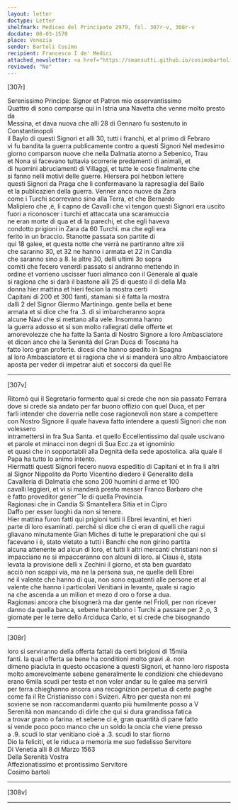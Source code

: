 ```yaml
---
layout: letter
doctype: Letter
shelfmark: Mediceo del Principato 2979, fol. 307r-v, 308r-v
docdate: 08-03-1570
place: Venezia
sender: Bartoli Cosimo
recipient: Francesco I de' Medici
attached_newsletter: <a href="https://smansutti.github.io/cosimobartoli/texts/3080_129/">3080_129</a>
reviewed: "No"
---
```


[307r]  
  
  
Serenissimo Principe: Signor et Patron mio osservantissimo  
Quattro dì sono comparse qui in Istria una Navetta che venne molto presto da  
Messina, et dava nuova che alli 28 di Gennaro fu sostenuto in Constantinopoli  
il Baylo di questi Signori et alli 30, tutti i franchi, et al primo di Febraro  
vi fu bandita la guerra publicamente contro a questi Signori Nel medesimo  
giorno comparson nuove che nella Dalmatia atorno a Sebenico, Trau  
et Nona si facevano tuttavia scorrerie predamenti di animali, et  
di huomini abruciamenti di Villaggi, et tutte le cose finalmente che  
si fanno nelli motivi delle guerre. Hiersera poi hebbon lettere  
questi Signori da Praga che li confermavano la rapresaglia del Bailo  
et la publicazien della guerra. Venner anco nuove da Zara  
come i Turchi scorrevano sino alla Terra, et che Bernardo  
Malipiero che ,è, li capno de Cavalli che vi tengon questi Signori era uscito  
fuori a riconoscer i turchi et attaccata una scaramuccia  
ne eran morte di qua et di la parechi, et che egli haveva  
condotto prigioni in Zara da 60 Turchi. ma che egli era  
ferito in un braccio. Stanotte passata son partite di  
qui 18 galee, et questa notte che verrà ne partiranno altre xiii  
che saranno 30, et 32 ne hanno i armata et 22 in Candia  
che saranno sino a 8. le altre 30, delli ultimi 3o sopra  
comiti che fecero venerdì passato si andranno mettendo in  
ordine et vorrieno uscisser fuori almanco con il Generale al quale  
si ragiona che si darà il bastone alli 25 di questo il di della Ma  
donna hier mattina et hieri fecion la mostra certi  
Capitani di 200 et 300 fanti, stamani si è fatta la mostra  
dalli 2 del Signor Giermo Martiningo. gente bella et bene  
armata et si dice che fra .3. dì si imbarcheranno sopra  
alcune Navi che si mettano alla vele. Insomma hanno  
la guerra adosso et si son molto rallegrati delle offerte et  
amorevolezze che ha fatte la Santa di Nostro Signore a loro Ambasciatore  
et dicon anco che la Serenità del Gran Duca di Toscana ha  
fatto loro gran proferte. dicesi che hanno spedito in Spagna  
al loro Ambasciatore et si ragiona che vi si manderà uno altro Ambasciatore  
aposta per veder di impetrar aiuti et soccorsi da quel Re  
  
---  

[307v]  
  
  
Ritornò qui il Segretario formento qual si crede che non sia passato Ferrara  
dove si crede sia andato per far buono offizio con quel Duca, et per  
farli intender che doverria nelle cose ragionevoli non stare a compettere  
con Nostro Signore il quale haveva fatto intendere a questi Signori che non volessero  
intramettersi in fra Sua Santa. et quello Eccellentissimo dal quale uscivano  
et parole et minacci non degni di Sua Ecc.za et ignominio  
et quasi che in sopportabili alla Degnità della sede apostolica. alla quale il  
Papa ha tutto lo animo intento.  
Hiermatti questi Signori fecero nuova espeditio di Capitani et in fra li altri  
al Signor Nippolito da Porto Vicentino diedero il Generalito della  
Cavalleria di Dalmatia che sono 200 huomini d arme et 100  
cavalli leggieri, et vi si manderà presto messer Franco Barbaro che  
è fatto proveditor gener⁀le di quella Provincia.  
Ragionasi che in Candia Si Smantellera Sitia et in Cipro  
Daffo per esser luoghi da non si tenere.  
Hier mattina furon fatti qui prigioni tutti li Ebrei levantini, et hieri  
parte di loro esaminati. perché si dice che ci eran di quelli che ragui  
gliavano minutamente Gian Miches di tutte le preparationi che qui si  
facevano i è, stato vietato a tutti i Banchi che non girino partita  
alcuna attenente ad alcun di loro, et tutti li altri mercanti christiani non si  
impacciano ne si impacceranno con alcuni di loro. al Ciaus è, stata  
levata la provisione delli x Zechini il giorno, et sta ben guardato  
acciò non scappi via, ma ne la persona sua, ne quelle delli Ebrei  
né il valente che hanno di qua, non sono equatenti alle persone et al  
valente che hanno i particolari Venitiani in levante, quale si ragio  
na che ascenda a un milion et mezo d oro o forse a dua.  
Ragionasi ancora che bisognerà ma dar gente nel Frioli, per non ricever  
danno da quella banca, sebene harebbono i Turchi a passare per 2 ,o, 3  
giornate per le terre dello Arciduca Carlo, et si crede che bisognando  
  
---  

[308r]  
  
  
loro si serviranno della offerta fattali da certi brigioni di 15mila  
fanti. la qual offerta se bene ha conditioni molto gravi .è. non  
dimeno piaciuta in questo occasione a questi Signori, et hanno loro risposta  
molto amorevolmente sebene generalmente le condizioni che chiedevano  
erano 6mila scudi per testa et non voler andar su le galee ma servirli  
per terra chieghanno ancora una recognizion perpetua di certe paghe  
come fa il Re Cristianisso con i Svizeri. Altro per questa non mi  
soviene se non raccomandarmi quanto più humilmente posso a V  
Serenità non mancando di dirle che qui si dura grandissa fatica  
a trovar grano o farina. et sebene ci è, gran quantità di pane fatto  
si vende poco poco manco che un soldo la oncia che viene presso  
a .9. scudi lo star venitiano cioè a .3. scudi lo star fiorno  
Dio la feliciti, et le riduca a memoria me suo fedelisso Servitore  
Di Venetia alli 8 di Marzo 1563  
Della Serenità Vostra  
Affezionatissimo et prontissimo Servitore  
Cosimo bartoli  
  
---  

[308v]  
  
  
  
---  

